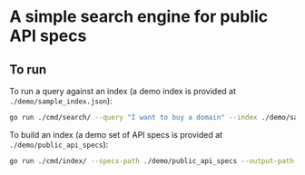 # A simple search engine for public API specs

## To run

To run a query against an index (a demo index is provided at `./demo/sample_index.json`):

```bash
go run ./cmd/search/ --query "I want to buy a domain" --index ./demo/sample_index.json
```

To build an index (a demo set of API specs is provided at `./demo/public_api_specs`):

```bash
go run ./cmd/index/ --specs-path ./demo/public_api_specs --output-path ./new_index.json --max-concurrency 8
```
